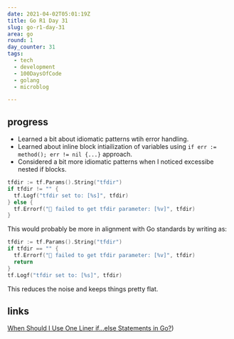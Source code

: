 ```yaml
---
date: 2021-04-02T05:01:19Z
title: Go R1 Day 31
slug: go-r1-day-31
area: go
round: 1
day_counter: 31
tags:
  - tech
  - development
  - 100DaysOfCode
  - golang
  - microblog

---
```


## progress

- Learned a bit about idiomatic patterns wtih error handling.
- Learned about inline block intiailization of variables using `if err := method(); err != nil {...}` approach.
- Considered a bit more idiomatic patterns when I noticed excessibe nested if blocks.

```go
tfdir := tf.Params().String("tfdir")
if tfdir != "" {
  tf.Logf("tfdir set to: [%s]", tfdir)
} else {
  tf.Errorf("🧪 failed to get tfdir parameter: [%v]", tfdir)
}
```

This would probably be more in alignment with Go standards by writing as:

```go
tfdir := tf.Params().String("tfdir")
if tfdir == "" {
  tf.Errorf("🧪 failed to get tfdir parameter: [%v]", tfdir)
  return
}
tf.Logf("tfdir set to: [%s]", tfdir)
```

This reduces the noise and keeps things pretty flat.

## links

[When Should I Use One Liner if...else Statements in Go?](https://www.calhoun.io/one-liner-if-statements-with-errors/))
